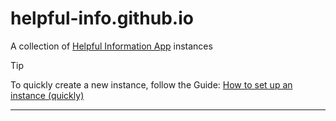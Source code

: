 # helpful-info.github.io

A collection of [Helpful Information App](https://github.com/rodekruis/helpful-information) instances

> [!TIP]
> To quickly create a new instance, follow the Guide: [How to set up an instance (quickly)](https://github.com/rodekruis/helpful-information/blob/main/docs/Guide-How_to_set_up_an_instance.md)

---
